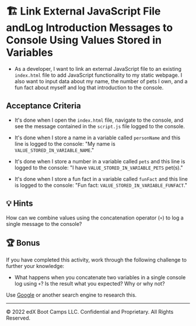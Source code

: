 # 🏗️ Link External JavaScript File andLog Introduction Messages to Console Using Values Stored in Variables 

* As a developer, I want to link an external JavaScript file to an existing `index.html` file to add JavaScript functionality to my static webpage. I also want to input data about my name, the number of pets I own, and a fun fact about myself and log that introduction to the console.

## Acceptance Criteria

* It's done when I open the `index.html` file, navigate to the console, and see the message contained in the `script.js` file logged to the console. 
  
* It's done when I store a name in a variable called `personName` and this line is logged to the console: "My name is `VALUE_STORED_IN_VARIABLE_NAME`."

* It's done when I store a number in a variable called `pets` and this line is logged to the console: "I have `VALUE_STORED_IN_VARIABLE_PETS` pet(s)."

* It's done when I store a fun fact in a variable called `funFact` and this line is logged to the console: "Fun fact: `VALUE_STORED_IN_VARIABLE_FUNFACT`."

## 💡 Hints

How can we combine values using the concatenation operator (`+`) to log a single message to the console?

## 🏆 Bonus

If you have completed this activity, work through the following challenge to further your knowledge:

* What happens when you concatenate two variables in a single console log using `+`? Is the result what you expected? Why or why not? 

Use [Google](https://www.google.com) or another search engine to research this.

---

© 2022 edX Boot Camps LLC. Confidential and Proprietary. All Rights Reserved.